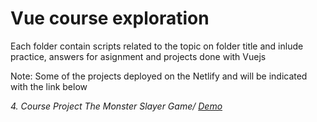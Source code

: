 # Vue course exploration

Each folder contain scripts related to the topic on folder title and inlude practice, answers for asignment and projects done with Vuejs

Note: Some of the projects deployed on the Netlify and will be indicated with the link below

*4. Course Project The Monster Slayer Game/ [Demo](https://demon-slayer-khusanov-m-r.netlify.app/)*
